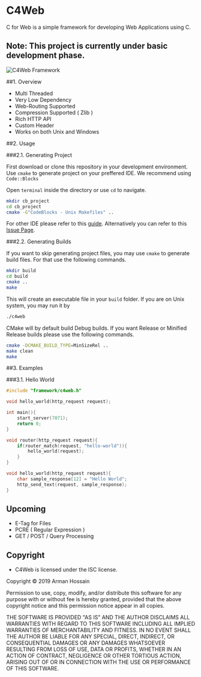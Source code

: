 # C4Web

C for Web is a simple framework for developing Web Applications using C.

## Note: This project is currently under basic development phase.

![C4Web Framework](https://i.imgur.com/vIi6GHU.png "C4Web Framework")

##1. Overview

* Multi Threaded
* Very Low Dependency
* Web-Routing Supported
* Compression Supported ( Zlib )
* Rich HTTP API
* Custom Header
* Works on both Unix and Windows

##2. Usage

###2.1. Generating Project

First download or clone this repository in your development environment.
Use `cmake` to generate project on your preffered IDE.
We recommend using `Code::Blocks`

Open `terminal` inside the directory or use `cd` to navigate.

```bash
mkdir cb_project
cd cb_project
cmake -G"CodeBlocks - Unix Makefiles" ..
```

For other IDE please refer to this [guide](https://cmake.org/cmake/help/latest/manual/cmake-generators.7.html).
Alternatively you can refer to this [Issue Page](https://github.com/district10/cmake-templates/issues/2#issue-154178247).

###2.2. Generating Builds

If you want to skip generating project files,
you may use `cmake` to generate build files.
For that use the following commands.

```bash
mkdir build
cd build
cmake ..
make
```

This will create an executable file in your `build` folder.
If you are on Unix system, you may run it by 

```bash
./c4web
```

CMake will by default build Debug builds.
If you want Release or Minified Release builds
please use the following commands.

```bash
cmake -DCMAKE_BUILD_TYPE=MinSizeRel ..
make clean
make
```

##3. Examples

###3.1. Hello World

```C
#include "framework/c4web.h"

void hello_world(http_request request);

int main(){
    start_server(7071);
    return 0;
}

void router(http_request request){
    if(router_match(request, "hello-world")){
        hello_world(request);
    }
}

void hello_world(http_request request){
    char sample_response[12] = "Hello World";
    http_send_text(request, sample_response);
}
```


## Upcoming

* E-Tag for Files
* PCRE ( Regular Expression )
* GET / POST / Query Processing


## Copyright

* C4Web is licensed under the ISC license.

Copyright © 2019 Arman Hossain

Permission to use, copy, modify, and/or distribute this software for any purpose with or without fee is hereby granted, provided that the above copyright notice and this permission notice appear in all copies.

THE SOFTWARE IS PROVIDED "AS IS" AND THE AUTHOR DISCLAIMS ALL WARRANTIES WITH REGARD TO THIS SOFTWARE INCLUDING ALL IMPLIED WARRANTIES OF MERCHANTABILITY AND FITNESS. IN NO EVENT SHALL THE AUTHOR BE LIABLE FOR ANY SPECIAL, DIRECT, INDIRECT, OR CONSEQUENTIAL DAMAGES OR ANY DAMAGES WHATSOEVER RESULTING FROM LOSS OF USE, DATA OR PROFITS, WHETHER IN AN ACTION OF CONTRACT, NEGLIGENCE OR OTHER TORTIOUS ACTION, ARISING OUT OF OR IN CONNECTION WITH THE USE OR PERFORMANCE OF THIS SOFTWARE.